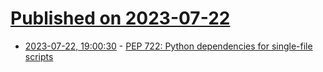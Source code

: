 # [Published on 2023-07-22](index.md)

* [2023-07-22, 19:00:30](https://lobste.rs/s/i0au4g/pep_722_python_dependencies_for_single) - [PEP 722: Python dependencies for single-file scripts](https://github.com/python/peps/pull/3210/files)
